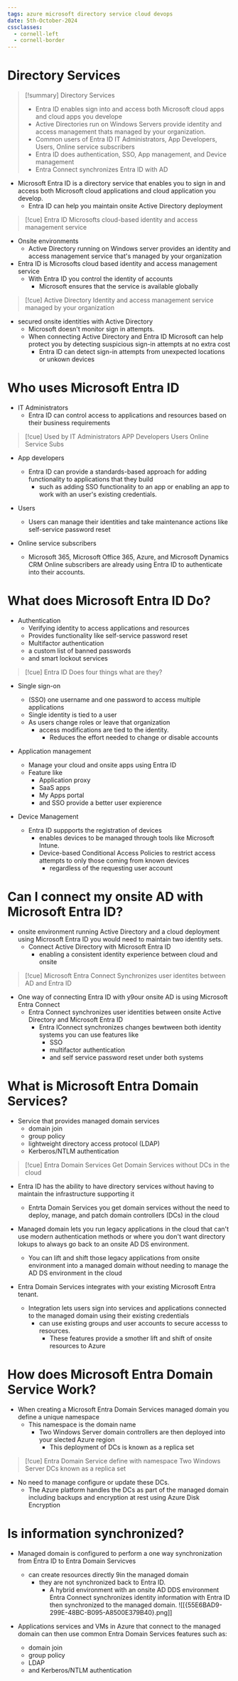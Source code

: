 ```yaml
---
tags: azure microsoft directory service cloud devops
date: 5th-October-2024
cssclasses:
  - cornell-left
  - cornell-border
---
```


# Directory Services
>[!summary] Directory Services
>- Entra ID enables sign into and access both Microsoft cloud apps and cloud apps you develope
>- Active Directories run on Windows Servers provide identity and access management thats managed by your organization.
>- Common users of Entra ID IT Administrators, App Developers, Users, Online service subscribers
>- Entra ID  does authentication, SSO, App management, and Device management
>- Entra Connect synchronizes Entra ID with AD

- Microsoft Entra ID is a directory service that enables you to sign in and access both Microsoft cloud applications and cloud application you develop.
	- Entra ID can help you maintain onsite Active Directory deployment
	
>[!cue] Entra ID
>Microsofts cloud-based identity and access management service
- Onsite environments
	- Active Directory running on Windows server provides an identity and access management service that's managed by your organization
- Entra ID is Microsofts cloud based identity and access management service
	- With Entra ID you control the identity of accounts
		- Microsoft ensures that the service is available globally
		
>[!cue] Active Directory
>Identity and access
>management service 
>managed by your organization
- secured onsite identities with Active Directory
	- Microsoft doesn't monitor sign in attempts.
	- When connecting Active Directory and Entra ID Microsoft can help protect you by detecting suspicious sign-in attempts at no extra cost
		- Entra ID can detect sign-in attempts from unexpected locations or unkown devices

# Who uses Microsoft Entra ID

- IT Administrators
	- Entra ID can control access to applications and resources based on their business requirements
	
>[!cue] Used by
>IT Administrators
>APP Developers
>Users
>Online Service Subs
- App developers
	- Entra ID can provide a standards-based approach for adding functionality to applications that they build
		- such as adding SSO functionality to an app or enabling an app to work with an user's existing credentials.
		
- Users
	- Users can manage their identities and take maintenance actions like self-service password reset
	
- Online service subscribers
	- Microsoft 365, Microsoft Office 365, Azure, and Microsoft Dynamics CRM Online subscribers are already using Entra ID to authenticate into their accounts.

# What does Microsoft Entra ID Do?

- Authentication
	- Verifying identity to access applications and resources
	- Provides functionality like self-service password reset
	- Multifactor authentication
	- a custom list of banned passwords
	- and smart lockout services

>[!cue] Entra ID
>Does four things
>what are they?
- Single sign-on
	- (SSO) one username and one password to access multiple applications
	- Single identity is tied to a user
	- As users change roles or leave that organization
		- access modifications are tied to the identity.
			- Reduces the effort needed to change or disable accounts

- Application management
	- Manage your cloud and onsite apps using Entra ID
	- Feature like
		- Application proxy
		- SaaS apps
		- My Apps portal
		- and SSO provide a better user expierence

- Device Management
	- Entra ID suppports the registration of devices
		- enables devices to be managed through tools like Microsoft Intune.
		- Device-based Conditional Access Policies to restrict access attempts to only those coming from known devices
			- regardless of the requesting user account

# Can I connect my onsite AD with Microsoft Entra ID?

- onsite environment running Active Directory and a cloud deployment using Microsoft Entra ID you would need to maintain two identity sets.
	-   Connect Active Directory with Microsoft Entra ID
		- enabling a consistent identity experience between cloud and onsite
		
>[!cue] Microsoft Entra Connect
>Synchronizes
>user identites between
>AD and Entra ID
- One way of connecting Entra ID with y9our onsite AD is using Microsoft Entra Connect
	- Entra Connect synchronizes user identities between onsite Active Directory and Microsoft Entra ID
		- Entra IConnect synchronizes changes bewtween both identity systems you can use features like
			- SSO
			- multifactor authentication
			- and self service password reset under both systems

# What is Microsoft Entra Domain Services?

- Service that provides managed domain services
	- domain join
	- group policy
	- lightweight directory access protocol (LDAP)
	- Kerberos/NTLM authentication

>[!cue] Entra Domain Services
>Get Domain Services
>without DCs in
>the cloud
- Entra ID has the ability to have directory services without having to maintain the infrastructure supporting it
	- Entrta Domain Services you get domain services without the need to deploy, manage, and patch domain controllers (DCs) in the cloud

- Managed domain lets you run legacy applications in the cloud that can't use modern authentication methods or where you don't want directory lokups to always go back to an onsite AD DS environment.
	- You can lift and shift those legacy applications from onsite environment into a managed domain without needing to manage the AD DS environment in the cloud

- Entra Domain Services integrates with your existing Microsoft Entra tenant.
	- Integration lets users sign into services and applications connected to the managed domain using their existing credentials
		- can use existing groups and user accounts to secure accesss to resources.
			- These features provide a smother lift and shift of onsite resources to Azure

# How does Microsoft Entra Domain Service Work?

- When creating a Microsoft Entra Domain Services managed domain you define a unique namespace
	- This namespace is the domain name
		- Two Windows Server domain controllers are then deployed into your slected Azure region
			- This deployment of DCs is known as a replica set

>[!cue] Entra Domain Service
>define with namespace
>Two Windows Server DCs
>known as a replica set
- No need to manage configure or update these DCs.
	- The Azure platform handles the DCs as part of the managed domain including backups and encryption at rest using Azure Disk Encryption

# Is information synchronized?

- Managed domain is configured to perform a one way synchronization from Entra ID to Entra Domain Servicves
	- can create resources directly 9in the managed domain
		- they are not synchronized back to Entra ID.
			- A hybrid environment with an onsite AD DDS environment Entra Connect synchronizes identity information with Entra ID then synchronized to the managed domain.
![[{55E6BAD9-299E-48BC-B095-A8500E379B40}.png]]

- Applications services and VMs in Azure that connect to the managed domain can then use common Entra Domain Services features such as:
	- domain join
	- group policy
	- LDAP
	- and Kerberos/NTLM authentication